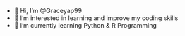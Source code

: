 - 👋 Hi, I’m @Graceyap99
- 👀 I’m interested in learning and improve my coding skills
- 🌱 I’m currently learning Python & R Programming

<!---
Graceyap99/Graceyap99 is a ✨ special ✨ repository because its `README.md` (this file) appears on your GitHub profile.
You can click the Preview link to take a look at your changes.
--->
